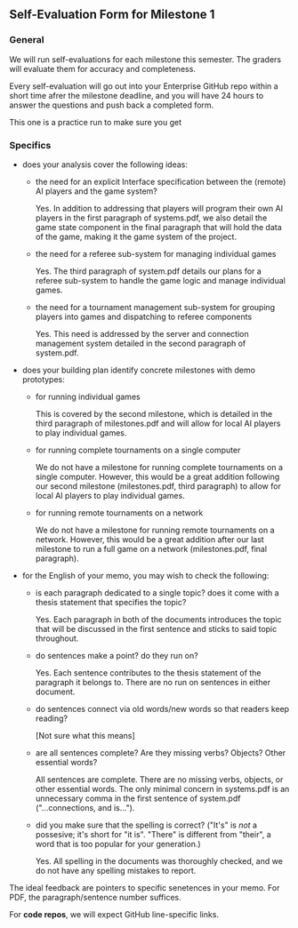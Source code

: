 ## Self-Evaluation Form for Milestone 1

### General 

We will run self-evaluations for each milestone this semester.  The
graders will evaluate them for accuracy and completeness.

Every self-evaluation will go out into your Enterprise GitHub repo
within a short time afrer the milestone deadline, and you will have 24
hours to answer the questions and push back a completed form.

This one is a practice run to make sure you get


### Specifics 


- does your analysis cover the following ideas:

  - the need for an explicit Interface specification between the (remote) AI 
    players and the game system?

    Yes. In addition to addressing that players will program their own AI 
    players in the first paragraph of systems.pdf, we also detail the game 
    state component in the final paragraph that will hold the data of the
    game, making it the game system of the project.



  - the need for a referee sub-system for managing individual games

    Yes. The third paragraph of system.pdf details our plans for
    a referee sub-system to handle the game logic and manage
    individual games.



  - the need for a tournament management sub-system for grouping
    players into games and dispatching to referee components

    Yes. This need is addressed by the server and connection management
    system detailed in the second paragraph of system.pdf.



- does your building plan identify concrete milestones with demo prototypes:

  - for running individual games
    
    This is covered by the second milestone, which is detailed in the third
    paragraph of milestones.pdf and will allow for local AI players to play 
    individual games.




  - for running complete tournaments on a single computer 

    We do not have a milestone for running complete tournaments on a single
    computer. However, this would be a great addition following our second
    milestone (milestones.pdf, third paragraph) to allow for local AI players 
    to play individual games.




  - for running remote tournaments on a network

    We do not have a milestone for running remote tournaments on a network.
    However, this would be a great addition after our last milestone to run
    a full game on a network (milestones.pdf, final paragraph).




- for the English of your memo, you may wish to check the following:

  - is each paragraph dedicated to a single topic? does it come with a
    thesis statement that specifies the topic?

    Yes. Each paragraph in both of the documents introduces the topic
    that will be discussed in the first sentence and sticks to said
    topic throughout.




  - do sentences make a point? do they run on?

    Yes. Each sentence contributes to the thesis statement of the
    paragraph it belongs to. There are no run on sentences in either
    document. 




  - do sentences connect via old words/new words so that readers keep
    reading?

    [Not sure what this means]




  - are all sentences complete? Are they missing verbs? Objects? Other
    essential words?

    All sentences are complete. There are no missing verbs, objects, or
    other essential words. The only minimal concern in systems.pdf is an
    unnecessary comma in the first sentence of system.pdf ("...connections,
     and is...").



  - did you make sure that the spelling is correct? ("It's" is *not* a
    possesive; it's short for "it is". "There" is different from
    "their", a word that is too popular for your generation.)

    Yes. All spelling in the documents was thoroughly checked, and we do
    not have any spelling mistakes to report.



The ideal feedback are pointers to specific senetences in your memo.
For PDF, the paragraph/sentence number suffices. 

For **code repos**, we will expect GitHub line-specific links. 



